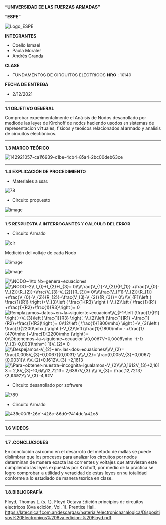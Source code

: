 **“UNIVERSIDAD DE LAS FUERZAS ARMADAS”**

**“ESPE”**

![Logo_ESPE](https://user-images.githubusercontent.com/93800511/140828546-04ee2765-180c-4e68-84cf-8bca73c21c5f.png)

**INTEGRANTES**
* Coello Ismael 
* Paola Morales 
* Andrés Granda
 
**CLASE**
* FUNDAMENTOS DE CIRCUITOS ELECTRICOS **NRC** : 10149

**FECHA DE ENTREGA**
* 2/12/2021
--------------------------------------------------------------------------------------------------------------------------------------------------------------------------------

**1.1 OBJETIVO GENERAL**

Comprobar experimentalmente el Análisis de Nodos desarrollado por mediode las leyes de Kirchoff de nodos  haciendo usodos en sistemas de representacion virtuales, fisicos y teoricos relacionados al armado y analisis de circuitos electrónicos.

--------------------------------------------------------------------------------------------------------------------------------------------------------------------------------

**1.3 MARCO TEÓRICO**

![142921057-ca1f6939-c1be-4cb4-85a4-2bc00deb63ce](https://user-images.githubusercontent.com/93800511/143978078-b99a56b0-fde6-4c8d-a812-883608061667.png)

--------------------------------------------------------------------------------------------------------------------------------------------------------------------------------

**1.4 EXPLICACIÓN DE PROCEDIMIENTO**

* Materiales a usar.

![78](https://user-images.githubusercontent.com/93800511/143964444-144a4941-bbeb-4eba-bdd8-5ac136446ab0.png)

* Circuito propuesto
 
![image](https://user-images.githubusercontent.com/93835587/143970343-e9ac8c4f-f7be-4e07-a702-99ec1f922685.png)




--------------------------------------------------------------------------------------------------------------------------------------------------------------------------------

**1.5 RESPUESTA A INTERROGANTES Y CALCULO DEL ERROR**

* Circuito Armado

![cir](https://user-images.githubusercontent.com/93835587/143969453-5cf7b4d9-8fe7-4209-bb55-96cff8414839.jpg)

Medición del voltaje de cada Nodo

![image](https://user-images.githubusercontent.com/93835587/143969931-1b1205ee-c532-4430-9a51-b47992e78315.png)

![image](https://user-images.githubusercontent.com/93835587/143974630-5ee36c11-3731-41d8-bf48-df9560f92f12.png)


<img src="https://latex.codecogs.com/svg.image?\\NODO~1\to&space;No~genera~ecuaciones" title="\\NODO~1\to No~genera~ecuaciones" />

<img src="https://latex.codecogs.com/svg.image?\\NODO~2\\&space;I_{1}&plus;I_{2}&plus;I_{3}=&space;0\\\\\frac{V_{1}-V_{2}}{R_{1}}&space;&plus;\frac{V_{0}-V_{2}}{R_{2}}&plus;\frac{V_{3}-V_{2}}{R_{3}}=&space;0\\\\\frac{V_{F1}-V_{2}}{R_{1}}&space;&plus;\frac{V_{0}-V_{2}}{R_{2}}&plus;\frac{V_{3}-V_{2}}{R_{3}}=&space;0\\&space;\\V_{F1}\left&space;(&space;\frac{1}{R1}&space;\right&space;)&plus;V_{3}\left&space;(&space;\frac{1}{R3}&space;\right&space;)-V_{2}\left&space;(&space;\frac{1}{R1}&space;&plus;\frac{1}{R2}&plus;\frac{1}{R3}\right&space;)=&space;0" title="\\NODO~2\\ I_{1}+I_{2}+I_{3}= 0\\\\\frac{V_{1}-V_{2}}{R_{1}} +\frac{V_{0}-V_{2}}{R_{2}}+\frac{V_{3}-V_{2}}{R_{3}}= 0\\\\\frac{V_{F1}-V_{2}}{R_{1}} +\frac{V_{0}-V_{2}}{R_{2}}+\frac{V_{3}-V_{2}}{R_{3}}= 0\\ \\V_{F1}\left ( \frac{1}{R1} \right )+V_{3}\left ( \frac{1}{R3} \right )-V_{2}\left ( \frac{1}{R1} +\frac{1}{R2}+\frac{1}{R3}\right )= 0" />

<img src="https://latex.codecogs.com/svg.image?Remplazamos~datos~en~la~siguiente~ecuacion\\V_{F1}\left&space;(\frac{1}{R1}&space;\right&space;)&plus;V_{3}\left&space;(&space;\frac{1}{R3}&space;\right&space;)-V_{2}\left&space;(\frac{1}{R1}&space;&plus;\frac{1}{R2}&plus;\frac{1}{R3}\right&space;)=&space;0\\12\left&space;(&space;\frac{1}{1800\mho}&space;\right&space;)&plus;V_{3}\left&space;(&space;\frac{1}{2200\mho&space;}&space;\right&space;)-V_{2}\left&space;(\frac{1}{1800\mho&space;}&space;&plus;\frac{1}{470\mho&space;}&plus;\frac{1}{2200\mho&space;}\right&space;)=&space;0\\Obtenemos~la~siguiente~ecuacion&space;\\0,0067V&plus;0,0005\mho&space;^{-1}&space;V_{3}-0,0031\mho^{-1}V_{2}=&space;0" title="Remplazamos~datos~en~la~siguiente~ecuacion\\V_{F1}\left (\frac{1}{R1} \right )+V_{3}\left ( \frac{1}{R3} \right )-V_{2}\left (\frac{1}{R1} +\frac{1}{R2}+\frac{1}{R3}\right )= 0\\12\left ( \frac{1}{1800\mho} \right )+V_{3}\left ( \frac{1}{2200\mho } \right )-V_{2}\left (\frac{1}{1800\mho } +\frac{1}{470\mho }+\frac{1}{2200\mho }\right )= 0\\Obtenemos~la~siguiente~ecuacion \\0,0067V+0,0005\mho ^{-1} V_{3}-0,0031\mho^{-1}V_{2}= 0" />

<img src="https://latex.codecogs.com/svg.image?\\Despejamos~V_{2}~en~las~dos~ecuasiones\\\\V_{2}=&space;\frac{0,005V_{3}&plus;0,0067}{0,0031}&space;\\\\V_{2}=&space;\frac{0,005V_{3}&plus;0,0067}{0,0031}\\&space;\\V_{2}=0,1612V_{3}&space;&plus;2,1613" title="\\Despejamos~V_{2}~en~las~dos~ecuasiones\\\\V_{2}= \frac{0,005V_{3}+0,0067}{0,0031} \\\\V_{2}= \frac{0,005V_{3}+0,0067}{0,0031}\\ \\V_{2}=0,1612V_{3} +2,1613" />

<img src="https://latex.codecogs.com/svg.image?\\Para~obtener~nuestra~incognita~igualamos~V_{2}\\\\0,1612V_{3}&plus;2,1613&space;=&space;2,8V_{3}-10,6\\\\12,7213=&space;2,6397V_{3}&space;\\\\&space;V_{3}=&space;\frac{12,7213}{2,6397}\\&space;V_{3}=4,82V" title="\\Para~obtener~nuestra~incognita~igualamos~V_{2}\\\\0,1612V_{3}+2,1613 = 2,8V_{3}-10,6\\\\12,7213= 2,6397V_{3} \\\\ V_{3}= \frac{12,7213}{2,6397}\\ V_{3}=4,82V" />

* Circuito desarrollado por softwere

![789](https://user-images.githubusercontent.com/93800511/143972643-2542ab2e-8ed9-4996-b618-ed567eafe105.png)

* Circuito Armado 

![435e00f5-26e1-428c-86d0-7414ddfa42e8](https://user-images.githubusercontent.com/93800511/143973543-513a4e95-6741-44db-82d9-0975f6adb830.jpg)

--------------------------------------------------------------------------------------------------------------------------------------------------------------------------------

**1.6 VIDEOS**

--------------------------------------------------------------------------------------------------------------------------------------------------------------------------------

**1.7 .CONCLUCIONES**

En conclución así como en el desarrollo del método de mallas se puede dislimbrar que los procesos para analizar los circuitos por nodos determinan de manera exacta las corrientes y voltajes que atraviezan este cumpliendo las leyes expuestas por Kirchoff, por medio de la practica se logro comprobar la utilidad y veracidad de estas leyes en su totalidad conforme a lo estudiado de manera teorica en clase.  

--------------------------------------------------------------------------------------------------------------------------------------------------------------------------------

**1.8.BIBLIOGRAFÍA**

Floyd, Thomas.L. (s. f.). Floyd Octava Edición principios de circuitos electricos (8va edición, Vol. 1). Prentice Hall. https://latecnicalf.com.ar/descargas/material/electronicaanalogica/Dispositivos%20Electronicos%208va.edicion-%20Floyd.pdf


